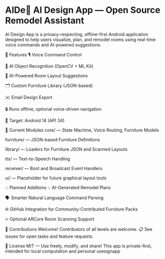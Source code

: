 # AIDe🏡 AI Design App — Open Source Remodel Assistant
AI Design App is a privacy-respecting, offline-first Android application designed to help users visualize, plan, and remodel rooms using real-time voice commands and AI-powered suggestions.

🚀 Features
🎙️ Voice Command Control

📸 AI Object Recognition (OpenCV + ML Kit)

🧠 AI-Powered Room Layout Suggestions

🗂️ Custom Furniture Library (JSON-based)

✉️ Email Design Export

🔒 Runs offline, optional voice-driven navigation

🎯 Target: Android 14 (API 34)

📂 Current Modules
core/ — State Machine, Voice Routing, Furniture Models

furniture/ — JSON-based Furniture Definitions

library/ — Loaders for Furniture JSON and Scanned Layouts

tts/ — Text-to-Speech Handling

receiver/ — Boot and Broadcast Event Handlers

ui/ — Placeholder for future graphical layout tools

💡 Planned Additions
💡 AI-Generated Remodel Plans

🗣️ Smarter Natural Language Command Parsing

🌐 GitHub Integration for Community-Contributed Furniture Packs

🔥 Optional ARCore Room Scanning Support

🤝 Contributions Welcome!
Contributors of all levels are welcome.
📋 See issues for open tasks and feature requests.

📄 License
MIT — Use freely, modify, and share!
This app is private-first, intended for local computation and personal usesignapp
